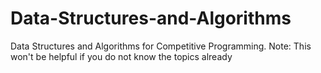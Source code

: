 # Data-Structures-and-Algorithms
Data Structures and Algorithms for Competitive Programming. 
Note: This won't be helpful if you do not know the topics already
